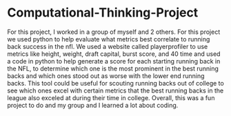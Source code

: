 # Computational-Thinking-Project
For this project, I worked in a group of myself and 2 others. For this project we used python to help evaluate what metrics best correlate to running back success in the nfl. We used a website called playerprofiler to use metrics like height, weight, draft capital, burst score, and 40 time and used a code in python to help generate a score for each starting running back in the NFL, to determine which one is the most prominent in the best running backs and which ones stood out as worse with the lower end running backs. This tool could be useful for scouting running backs out of college to see which ones excel with certain metrics that the best running backs in the league also exceled at during their time in college. Overall, this was a fun project to do and my group and I learned a lot about coding. 
